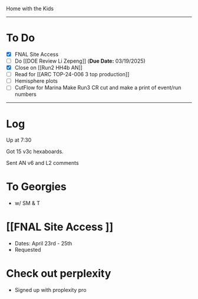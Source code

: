 
Home with the Kids

---
# To Do

- [x] FNAL Site Access
- [ ] Do  [[DOE Review Li Zepeng]] (**Due Date:** 03/19/2025)
- [x] Close on [[Run2 HH4b AN]]
- [ ] Read for [[ARC TOP-24-006 3 top production]]
- [ ] Hemisphere plots 
- [ ] CutFlow for Marina Make Run3 CR cut and make a print of event/run numbers
---

# Log


Up at 7:30

Got 15 v3c hexaboards. 

Sent AN v6 and L2 comments

# To Georgies 
- w/ SM & T

# [[FNAL Site Access ]]
- Dates: April 23rd - 25th
- Requested

# Check out perplexity
- Signed up with proplexity pro



